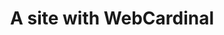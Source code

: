 ---
title: A site with WebCardinal
layout: home
parent: How to create
grand_parent: OpenDSU Wallets Developers
nav_order: 2
---
